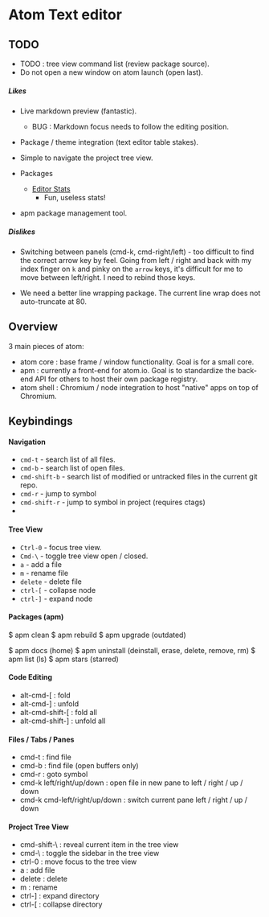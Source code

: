 # Atom Text editor #

## TODO ##

* TODO : tree view command list (review package source).
* Do not open a new window on atom launch (open last).

##### Likes #####

* Live markdown preview (fantastic).
  * BUG : Markdown focus needs to follow the editing position.


* Package / theme integration (text editor table stakes).
* Simple to navigate the project tree view.

* Packages
  * [Editor Stats](https://github.com/atom/editor-stats)
    * Fun, useless stats!


* apm package management tool.

##### Dislikes #####

* Switching between panels (cmd-k, cmd-right/left) - too difficult to find the correct arrow key by feel. Going from left / right and back with my index finger on `k` and pinky on the `arrow` keys, it's difficult for me to move between left/right. I need to rebind those keys.

* We need a better line wrapping package. The current line wrap does not auto-truncate at 80.

## Overview ##

3 main pieces of atom:

* atom core : base frame / window functionality. Goal is for a small core.
* apm : currently a front-end for atom.io. Goal is to standardize the back-end API for others to host their own package registry.
* atom shell : Chromium / node integration to host "native" apps on top of Chromium.

## Keybindings ##

#### Navigation ####

* `cmd-t`       - search list of all files.
* `cmd-b`       - search list of open files.
* `cmd-shift-b` - search list of modified or untracked files in the current git repo.
* `cmd-r` - jump to symbol
* `cmd-shift-r` - jump to symbol in project (requires ctags)
*

#### Tree View ####
* `Ctrl-0` - focus tree view.
* `Cmd-\` - toggle tree view open / closed.
* `a` - add a file
* `m` - rename file
* `delete` - delete file
* `ctrl-[` - collapse node
* `ctrl-]` - expand node


#### Packages (apm) ####

$ apm clean
$ apm rebuild
$ apm upgrade (outdated)

$ apm docs (home)
$ apm uninstall (deinstall, erase, delete, remove, rm)
$ apm list (ls)
$ apm stars (starred)



#### Code Editing ####
* alt-cmd-[         : fold
* alt-cmd-]         : unfold
* alt-cmd-shift-[   : fold all
* alt-cmd-shift-]   : unfold all

#### Files / Tabs / Panes ####
* cmd-t              : find file
* cmd-b              : find file (open buffers only)
* cmd-r              : goto symbol
* cmd-k left/right/up/down     : open file in new pane to left / right / up / down
* cmd-k cmd-left/right/up/down : switch current pane left / right / up / down

#### Project Tree View ####
* cmd-shift-\       : reveal current item in the tree view
* cmd-\             : toggle the sidebar in the tree view
* ctrl-0            : move focus to the tree view
* a                 : add file
* delete            : delete
* m                 : rename
* ctrl-]            : expand directory
* ctrl-[            : collapse directory
